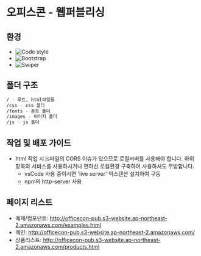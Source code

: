 # 오피스콘 - 웹퍼블리싱

## 환경

- ![Code style](https://img.shields.io/badge/code_style-prettier-ff69b4.svg)
- ![Bootstrap](https://img.shields.io/badge/bootstrap-5.3.8-7952b3.svg)
- ![Swiper](https://img.shields.io/badge/swiper-12.0.2-6332f6.svg)

## 폴더 구조

```sh
/ - 루트, html파일들
/css - css 폴더
/fonts - 폰트 폴더
/images - 이미지 폴더
/js - js 폴더
```

## 작업 및 배포 가이드

- html 작업 시 js파일의 CORS 이슈가 있으므로 로컬서버를 사용해야 합니다. 하위 항목의 서비스를 사용하시거나 편하신 로컬환경 구축하여 사용하셔도 무방합니다.
  - vsCode 사용 중이시면 'live server' 익스텐션 설치하여 구동
  - npm의 http-server 사용

## 페이지 리스트

- 예제/컴포넌트: http://officecon-pub.s3-website.ap-northeast-2.amazonaws.com/examples.html
- 메인: http://officecon-pub.s3-website.ap-northeast-2.amazonaws.com/
- 상품리스트: http://officecon-pub.s3-website.ap-northeast-2.amazonaws.com/products.html
